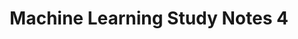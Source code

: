 ---
layout: post
title: Machine Learning Study Notes 4
categories: Machine Learning
description: Machine Learning Study Notes
keywords: Machine Learning
---